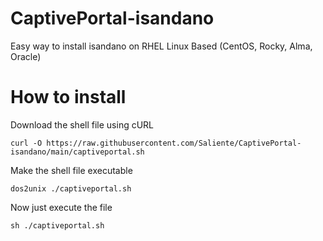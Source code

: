 # CaptivePortal-isandano
Easy way to install isandano on RHEL Linux Based (CentOS, Rocky, Alma, Oracle)

# How to install
Download the shell file using cURL
```
curl -O https://raw.githubusercontent.com/Saliente/CaptivePortal-isandano/main/captiveportal.sh
```
Make the shell file executable
```
dos2unix ./captiveportal.sh
```
Now just execute the file 
```
sh ./captiveportal.sh
```
